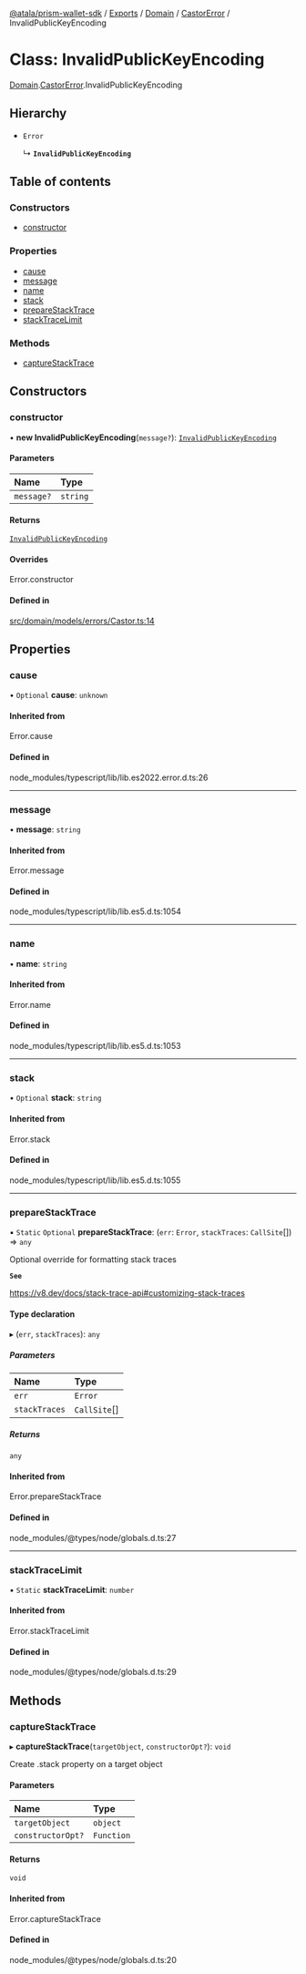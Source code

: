 [@atala/prism-wallet-sdk](../README.md) / [Exports](../modules.md) / [Domain](../modules/Domain.md) / [CastorError](../modules/Domain.CastorError.md) / InvalidPublicKeyEncoding

# Class: InvalidPublicKeyEncoding

[Domain](../modules/Domain.md).[CastorError](../modules/Domain.CastorError.md).InvalidPublicKeyEncoding

## Hierarchy

- `Error`

  ↳ **`InvalidPublicKeyEncoding`**

## Table of contents

### Constructors

- [constructor](Domain.CastorError.InvalidPublicKeyEncoding.md#constructor)

### Properties

- [cause](Domain.CastorError.InvalidPublicKeyEncoding.md#cause)
- [message](Domain.CastorError.InvalidPublicKeyEncoding.md#message)
- [name](Domain.CastorError.InvalidPublicKeyEncoding.md#name)
- [stack](Domain.CastorError.InvalidPublicKeyEncoding.md#stack)
- [prepareStackTrace](Domain.CastorError.InvalidPublicKeyEncoding.md#preparestacktrace)
- [stackTraceLimit](Domain.CastorError.InvalidPublicKeyEncoding.md#stacktracelimit)

### Methods

- [captureStackTrace](Domain.CastorError.InvalidPublicKeyEncoding.md#capturestacktrace)

## Constructors

### constructor

• **new InvalidPublicKeyEncoding**(`message?`): [`InvalidPublicKeyEncoding`](Domain.CastorError.InvalidPublicKeyEncoding.md)

#### Parameters

| Name | Type |
| :------ | :------ |
| `message?` | `string` |

#### Returns

[`InvalidPublicKeyEncoding`](Domain.CastorError.InvalidPublicKeyEncoding.md)

#### Overrides

Error.constructor

#### Defined in

[src/domain/models/errors/Castor.ts:14](https://github.com/hyperledger/identus-edge-agent-sdk-ts/blob/7b4542fdfe44dc06a6c4ef341cf3335e29422147/src/domain/models/errors/Castor.ts#L14)

## Properties

### cause

• `Optional` **cause**: `unknown`

#### Inherited from

Error.cause

#### Defined in

node_modules/typescript/lib/lib.es2022.error.d.ts:26

___

### message

• **message**: `string`

#### Inherited from

Error.message

#### Defined in

node_modules/typescript/lib/lib.es5.d.ts:1054

___

### name

• **name**: `string`

#### Inherited from

Error.name

#### Defined in

node_modules/typescript/lib/lib.es5.d.ts:1053

___

### stack

• `Optional` **stack**: `string`

#### Inherited from

Error.stack

#### Defined in

node_modules/typescript/lib/lib.es5.d.ts:1055

___

### prepareStackTrace

▪ `Static` `Optional` **prepareStackTrace**: (`err`: `Error`, `stackTraces`: `CallSite`[]) => `any`

Optional override for formatting stack traces

**`See`**

https://v8.dev/docs/stack-trace-api#customizing-stack-traces

#### Type declaration

▸ (`err`, `stackTraces`): `any`

##### Parameters

| Name | Type |
| :------ | :------ |
| `err` | `Error` |
| `stackTraces` | `CallSite`[] |

##### Returns

`any`

#### Inherited from

Error.prepareStackTrace

#### Defined in

node_modules/@types/node/globals.d.ts:27

___

### stackTraceLimit

▪ `Static` **stackTraceLimit**: `number`

#### Inherited from

Error.stackTraceLimit

#### Defined in

node_modules/@types/node/globals.d.ts:29

## Methods

### captureStackTrace

▸ **captureStackTrace**(`targetObject`, `constructorOpt?`): `void`

Create .stack property on a target object

#### Parameters

| Name | Type |
| :------ | :------ |
| `targetObject` | `object` |
| `constructorOpt?` | `Function` |

#### Returns

`void`

#### Inherited from

Error.captureStackTrace

#### Defined in

node_modules/@types/node/globals.d.ts:20
